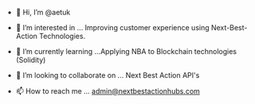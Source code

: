 - 👋 Hi, I’m @aetuk

- 👀 I’m interested in ...
Improving customer experience using Next-Best-Action Technologies.

- 🌱 I’m currently learning ...Applying NBA to Blockchain technologies (Solidity)

- 💞️ I’m looking to collaborate on ... Next Best Action API's

- 📫 How to reach me ... admin@nextbestactionhubs.com

<!---
aetuk/aetuk is a ✨ special ✨ repository because its `README.md` (this file) appears on your GitHub profile.
You can click the Preview link to take a look at your changes.
--->
